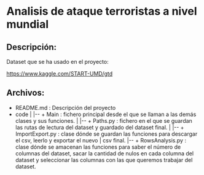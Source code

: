 # Analisis de ataque terroristas a nivel mundial


## Descripción:

Dataset que se ha usado en el proyecto:

https://www.kaggle.com/START-UMD/gtd

## Archivos:

+ README.md : Descripción del proyecto
+ code
    |
    |-- + Main : fichero principal desde el que se llaman a las demás clases y sus funciones.
    |
    |-- + Paths.py : fichero en el que se guardan las rutas de lectura del dataset y guardado del dataset final.
    |
    |-- + ImportExport.py : clase dónde se guardan las funciones para descargar el csv, leerlo y exportar el nuevo
    |                       csv final.
    |-- + RowsAnalysis.py : clase dónde se amacenan las funciones para saber el número de columnas del dataset, 
                            sacar la cantidad de nulos en cada columna del dataset y seleccionar las columnas 
                            con las que queremos trabajar del dataset.
    
  
